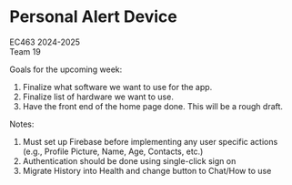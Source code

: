 Personal Alert Device
=================
EC463 2024-2025\
Team 19

Goals for the upcoming week: 
1. Finalize what software we want to use for the app.
2. Finalize list of hardware we want to use.
3. Have the front end of the home page done. This will be a rough draft.

Notes:
1. Must set up Firebase before implementing any user specific actions (e.g., Profile Picture, Name, Age, Contacts, etc.)
2. Authentication should be done using single-click sign on
3. Migrate History into Health and change button to Chat/How to use
